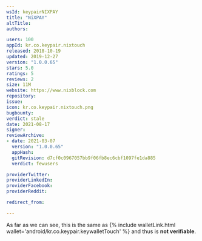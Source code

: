 ```yaml
---
wsId: keypairNIXPAY
title: "NiXPAY"
altTitle: 
authors:

users: 100
appId: kr.co.keypair.nixtouch
released: 2018-10-19
updated: 2019-12-27
version: "1.0.0.65"
stars: 5.0
ratings: 5
reviews: 2
size: 11M
website: https://www.nixblock.com
repository: 
issue: 
icon: kr.co.keypair.nixtouch.png
bugbounty: 
verdict: stale
date: 2021-08-17
signer: 
reviewArchive:
- date: 2021-03-07
  version: "1.0.0.65"
  appHash: 
  gitRevision: d7cf0c0967057bb9f06fb8ec6cbf1097fe1da885
  verdict: fewusers

providerTwitter: 
providerLinkedIn: 
providerFacebook: 
providerReddit: 

redirect_from:

---
```



<!-- nosource -->
As far as we can see, this is the same as
{% include walletLink.html wallet='android/kr.co.keypair.keywalletTouch' %} and thus is **not verifiable**.
